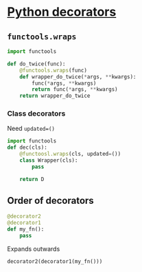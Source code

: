 # [Python decorators](https://realpython.com/primer-on-python-decorators/)

## `functools.wraps`

```python
import functools

def do_twice(func):
    @functools.wraps(func)
    def wrapper_do_twice(*args, **kwargs):
        func(*args, **kwargs)
        return func(*args, **kwargs)
    return wrapper_do_twice
```

### Class decorators

Need `updated=()`

```python
import functools
def dec(cls):
	@functoosl.wraps(cls, updated=())
	class Wrapper(cls):
		pass

	return D
```

## Order of decorators

```python
@decorator2
@decorator1
def my_fn():
    pass
```

Expands outwards

`decorator2(decorator1(my_fn()))`
